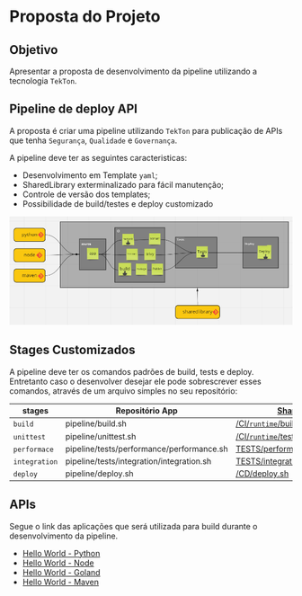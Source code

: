 # Proposta do Projeto 

## Objetivo

Apresentar a proposta de desenvolvimento da pipeline utilizando a tecnologia `TekTon`.

## Pipeline de deploy API

A proposta é criar uma pipeline utilizando `TekTon` para publicação de APIs que tenha  `Segurança`, `Qualidade` e `Governança`.

A pipeline deve ter as seguintes caracteristicas:

* Desenvolvimento em Template `yaml`; 
* SharedLibrary exterminalizado para fácil manutenção;
* Controle de versão dos templates;
* Possibilidade de build/testes e deploy customizado


![projeto](img/image14.png)


## Stages Customizados

A pipeline deve ter os comandos padrões de build, tests e deploy. Entretanto caso o desenvolver desejar ele pode sobrescrever esses comandos, através de um arquivo simples no seu repositório:

|stages| Repositório App |[SharedLibrary](https://github.com/clodonil/tekton-sharedlibrary)|
|-------|------|-------------|
|`build` | pipeline/build.sh |[/CI/`runtime`/build/build.sh](https://github.com/clodonil/tekton-sharedlibrary/blob/main/CI/python/build/build.sh)|
| `unittest` |pipeline/unittest.sh | [/CI/`runtime`/tests/unittest.sh](https://github.com/clodonil/tekton-sharedlibrary/blob/main/CI/python/build/build.sh) |
| `performace` | pipeline/tests/performance/performance.sh  | [TESTS/performance/performance.sh](https://github.com/clodonil/tekton-sharedlibrary/blob/main/TESTS/performance/performance.sh)  |
| `integration`| pipeline/tests/integration/integration.sh  | [TESTS/integration/integration.sh](https://github.com/clodonil/tekton-sharedlibrary/blob/main/TESTS/integration/integration.sh) |
| `deploy`|pipeline/deploy.sh | [/CD/deploy.sh](https://github.com/clodonil/tekton-sharedlibrary/blob/main/CD/deploy.sh) |



## APIs

Segue o link das aplicações que será utilizada para build durante o desenvolvimento da pipeline.

* [Hello World - Python]()
* [Hello World - Node]()
* [Hello World - Goland]()
* [Hello World - Maven]()

